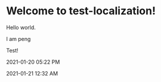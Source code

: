 # Welcome to test-localization!

Hello world.

I am peng

Test!

2021-01-20 05:22 PM

2021-01-21 12:32 AM

